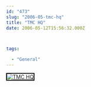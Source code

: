 ```yaml
---
id: "473"
slug: "2006-05-tmc-hq"
title: "TMC HQ"
date: 2006-05-12T15:56:32.000Z



tags:

  - "General"
---
```

<div class="sqs-html-content">
  <div style="float: left; margin-right: 10px; margin-bottom: 10px;"> <a href="http://www.flickr.com/photos/mclazarus/145217889/" title="TMC HQ"><img src="http://static.flickr.com/49/145217889_abda1b5a8c_m.jpg" alt="TMC HQ" style="border: solid 2px #000000;" /></a>
</div>
<p><br clear="all" /></p>
</div>
